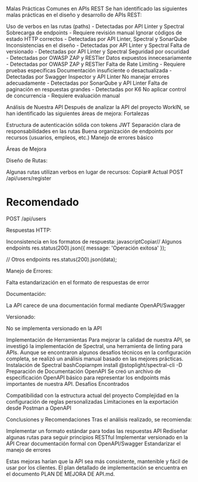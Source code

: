 Malas Prácticas Comunes en APIs REST
Se han identificado las siguientes malas prácticas en el diseño y desarrollo de APIs REST:

Uso de verbos en las rutas (paths) - Detectadas por API Linter y Spectral
Sobrecarga de endpoints - Requiere revisión manual
Ignorar códigos de estado HTTP correctos - Detectadas por API Linter, Spectral y SonarQube
Inconsistencias en el diseño - Detectadas por API Linter y Spectral
Falta de versionado - Detectadas por API Linter y Spectral
Seguridad por oscuridad - Detectadas por OWASP ZAP y RESTler
Datos expuestos innecesariamente - Detectadas por OWASP ZAP y RESTler
Falta de Rate Limiting - Requiere pruebas específicas
Documentación insuficiente o desactualizada - Detectadas por Swagger Inspector y API Linter
No manejar errores adecuadamente - Detectadas por SonarQube y API Linter
Falta de paginación en respuestas grandes - Detectadas por K6
No aplicar control de concurrencia - Requiere evaluación manual

Análisis de Nuestra API
Después de analizar la API del proyecto WorkIN, se han identificado las siguientes áreas de mejora:
Fortalezas

Estructura de autenticación sólida con tokens JWT
Separación clara de responsabilidades en las rutas
Buena organización de endpoints por recursos (usuarios, empleos, etc.)
Manejo de errores básico

Áreas de Mejora

Diseño de Rutas:

Algunas rutas utilizan verbos en lugar de recursos:
Copiar# Actual
POST /api/users/register

# Recomendado
POST /api/users



Respuestas HTTP:

Inconsistencia en los formatos de respuesta:
javascriptCopiar// Algunos endpoints
res.status(200).json({ message: 'Operación exitosa' });

// Otros endpoints
res.status(200).json(data);



Manejo de Errores:

Falta estandarización en el formato de respuestas de error


Documentación:

La API carece de una documentación formal mediante OpenAPI/Swagger


Versionado:

No se implementa versionado en la API



Implementación de Herramientas
Para mejorar la calidad de nuestra API, se investigó la implementación de Spectral, una herramienta de linting para APIs. Aunque se encontraron algunos desafíos técnicos en la configuración completa, se realizó un análisis manual basado en las mejores prácticas.
Instalación de Spectral
bashCopiarnpm install @stoplight/spectral-cli -D
Preparación de Documentación OpenAPI
Se creó un archivo de especificación OpenAPI básico para representar los endpoints más importantes de nuestra API.
Desafíos Encontrados

Compatibilidad con la estructura actual del proyecto
Complejidad en la configuración de reglas personalizadas
Limitaciones en la exportación desde Postman a OpenAPI

Conclusiones y Recomendaciones
Tras el análisis realizado, se recomienda:

Implementar un formato estándar para todas las respuestas API
Rediseñar algunas rutas para seguir principios RESTful
Implementar versionado en la API
Crear documentación formal con OpenAPI/Swagger
Estandarizar el manejo de errores

Estas mejoras harían que la API sea más consistente, mantenible y fácil de usar por los clientes.
El plan detallado de implementación se encuentra en el documento PLAN DE MEJORA DE API.md.

